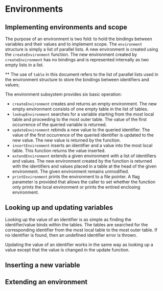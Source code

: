 # Environments

## Implementing environments and scope
The purpose of an environment is two fold: to hold the bindings between variables and their values and to implement scope. The `environment` structure is simply a list of parallel lists. A new environment is created using the `createEnvironment` function. The new environment created by `createEnvironment` has no bindings and is represented internally as two empty lists in a list.

** The use of `table` in this document refers to the list of parallel lists used in the environment structure to store the bindings between identifiers and values;

The environment subsystem provides six basic operation:
* `createEnvironment` creates and returns an empty environment. The new empty environment consists of one empty table in the list of tables.
* `lookupEnvironment` searches for a variable starting from the most local table and proceeding to the most outer table. The value of the first occurrence of the queried variable is returned.
* `updateEnvironment` rebinds a new value to the queried identifier. The value of the first occurrence of the queried identifier is updated to the new value. The new value is returned by the function.
* `insertEnvironment` inserts an identifier and a value into the most local table. This function returns the value inserted.
* `extendEnvironment` extends a given environment with a list of identifiers and values. The new environment created by the function is returned with the identifiers and values placed in a table at the head of the given environment. The given environment remains unmodified.
* `printEnvironment` prints the environment to a file pointer. A flag parameter is provided that allows the caller to set whether the function only prints the local environment or prints the entired enclosing environment.

## Looking up and updating variables
Looking up the value of an identifier is as simple as finding the identifier/value binds within the tables. The tables are searched for the corresponding identifier from the most local table to the most outer table. If no identifier is found, then an undefined identifier error is thrown.

Updating the value of an identifier works in the same way as looking up a value except that the value is changed in the update function.

## Inserting a new variable

## Extending an environment
